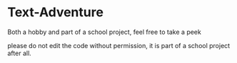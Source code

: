 # Text-Adventure
Both a hobby and part of a school project, feel free to take a peek

please do not edit the code without permission, it is part of a school project after all.
